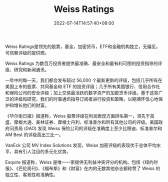 ﻿---
weight: 
title: "Weiss Ratings"
description: "Weiss Ratings是领先的股票，基金，加密货币，ETF和金融机构独立，无偏见，可信赖评级的提供商"
date: 2022-07-14T14:57:40+08:00
lastmod: 2022-07-14T14:57:40+08:00
draft: false
authors: ["Simon"]
featuredImage: "weiss-ratings.jpg"
link: "https://weissratings.com/"
tags: ["数据收集","Weiss Ratings"]
categories: ["navigation"]
navigation: ["数据收集"]
lightgallery: true
toc: true
pinned: false
recommend: false
recommend1: false
---
Weiss Ratings是领先的股票，基金，加密货币，ETF和金融机构独立，无偏见，可信赖评级的提供商。

Weiss Ratings 为数百万投资者提供最准确、最安全和最有利可图的投资指导的评级、研究和新闻通讯。

一年中的每一天，我们都会发布超过 56,000 个最新更新的评级，包括几乎所有在美国上市的股票、共同基金和 ETF 的投资评级；几乎所有美国银行、信用合作社和保险公司的安全评级；加上交易最活跃的数字资产的加密货币评级。基于这些广泛的评级和研究，我们的时事通讯指导订阅者进行投资和策略，以期满怀信心地保护和增长他们的财富。 

《华尔街日报》报道称，Weiss 股票评级在利润表现方面排名第一，领先于高盛、摩根大通、美林证券、摩根士丹利、标准普尔和所有其他公司的评级。美国政府问责局 (GAO) 发现 Weiss 保险公司的评级在准确度上至少比穆迪、标准普尔和 AM Best 的评级高出三比一。

VanEck 公司 MV Index Solutions 发现，Weiss 加密评级的表现优于总体平均水平，具有引人注目的多元化优势。

Esquire 报道称，Weiss 是唯一一家提供无利益冲突评分的机构。包括《纽约时报》、《巴伦周刊》、《福布斯》和《财富》在内的无数其他杂志都称赞了 Weiss 的独立性、客观性和准确性。
